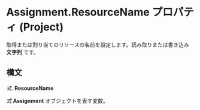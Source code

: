 
# Assignment.ResourceName プロパティ (Project)

取得または割り当てのリソースの名前を設定します。読み取りまたは書き込み **文字列** です。


## 構文

 _式_. **ResourceName**

 _式_ **Assignment** オブジェクトを表す変数。

